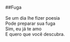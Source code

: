 ##Fuga <br />
<br />
Se um dia lhe fizer poesia <br />
Pode preparar sua fuga <br />
Sim, eu já te amo <br />
E quero que você descubra.
